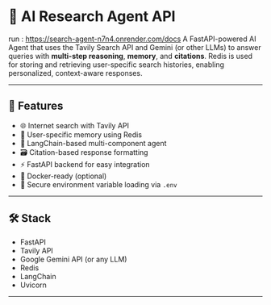 # 🔎 AI Research Agent API

run : https://search-agent-n7n4.onrender.com/docs
A FastAPI-powered AI Agent that uses the Tavily Search API and Gemini (or other LLMs) to answer queries with **multi-step reasoning**, **memory**, and **citations**. Redis is used for storing and retrieving user-specific search histories, enabling personalized, context-aware responses.

---

## 🚀 Features

- 🌐 Internet search with Tavily API  
- 🧠 User-specific memory using Redis  
- 🧩 LangChain-based multi-component agent  
- 🗃️ Citation-based response formatting  
- ⚡ FastAPI backend for easy integration  
- 🐳 Docker-ready (optional)  
- 🔑 Secure environment variable loading via `.env`

---

## 🛠️ Stack

- FastAPI  
- Tavily API  
- Google Gemini API (or any LLM)  
- Redis  
- LangChain  
- Uvicorn  

---


